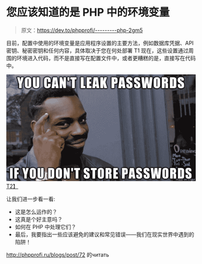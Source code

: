 # 您应该知道的是 PHP 中的环境变量

> 原文：<https://dev.to/phpprofi/---------php-2gm5>

目前，配置中使用的环境变量是应用程序设置的主要方法，例如数据库凭据、API 密钥、秘密密钥和任何内容，具体取决于您在何处部署 T1 现在，这些设置通过周围的环境进入代码，而不是直接写在配置文件中，或者更糟糕的是，直接写在代码中。

[![You can't leak what you don't store](img/8acbbb04a5eb733702b9976af639ed72.png)T2】](https://res.cloudinary.com/practicaldev/image/fetch/s--MyF3GfAc--/c_limit%2Cf_auto%2Cfl_progressive%2Cq_auto%2Cw_880/http://jolicode.com/media/original/2017/password.png)

让我们进一步看一看:

*   这是怎么运作的？
*   这真是个好主意吗？
*   如何在 PHP 中处理它们？
*   最后，我要指出一些应该避免的建议和常见错误——我们在现实世界中遇到的陷阱！

http://phpprofi.ru/blogs/post/72 的читать